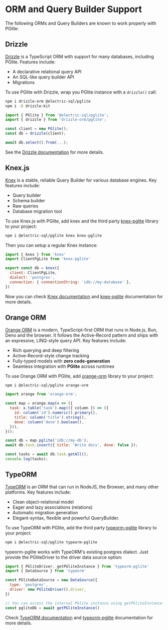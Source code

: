 # ORM and Query Builder Support

The following ORMs and Query Builders are known to work properly with
PGlite:

## Drizzle

[Drizzle](https://orm.drizzle.team) is a TypeScript ORM with support for many
databases, including PGlite. Features include:

- A declarative relational query API
- An SQL-like query builder API
- Migrations

To use PGlite with Drizzle, wrap you PGlite instance with a `drizzle()` call:

```sh
npm i drizzle-orm @electric-sql/pglite
npm i -D drizzle-kit
```

```ts
import { PGlite } from '@electric-sql/pglite';
import { drizzle } from 'drizzle-orm/pglite';

const client = new PGlite();
const db = drizzle(client);

await db.select().from(...);
```

See the [Drizzle documentation](https://orm.drizzle.team/docs/connect-pglite)
for more details.

## Knex.js

[Knex](https://knexjs.org/) is a stable, reliable Query Builder for various
database engines. Key features include:

- Query builder
- Schema builder
- Raw queries
- Database migration tool

To use Knex.js with PGlite, add knex and the third party [knex-pglite](https://github.com/czeidler/knex-pglite)
library to your project:

```bash
npm i @electric-sql/pglite knex knex-pglite
```

Then you can setup a regular Knex instance:

```javascript
import { knex } from 'knex'
import ClientPgLite from 'knex-pglite'

export const db = knex({
  client: ClientPgLite,
  dialect: 'postgres',
  connection: { connectionString: 'idb://my-database' },
})
```

Now you can check [Knex documentation](https://knexjs.org/guide/query-builder.html)
and [knex-pglite](https://github.com/czeidler/knex-pglite) documentation for
more details.

## Orange ORM

[Orange ORM](https://orange-orm.io) is a modern, TypeScript-first ORM that runs in Node.js, Bun, Deno and the browser. It follows the Active-Record pattern and ships with an expressive, LINQ-style query API. Key features include:

- Rich querying and deep filtering  
- Active-Record-style change tracking
- Fully-typed models with **zero code-generation**
- Seamless integration with **PGlite** across runtimes

To use Orange ORM with PGlite, add [orange-orm](https://github.com/alfateam/orange-orm)
library to your project:

```bash
npm i @electric-sql/pglite orange-orm
```

```javascript
import orange from 'orange-orm';

const map = orange.map(x => ({
  task: x.table('task').map(({ column }) => ({
    id: column('id').numeric().primary(),
    title: column('title').string(),
    done: column('done').boolean(),
  })),
}));

const db = map.pglite('idb://my-db');
await db.task.insert({ title: 'Write docs', done: false });

const tasks = await db.task.getAll();
console.log(tasks);
```

## TypeORM

[TypeORM](https://typeorm.io/) is an ORM that can run in NodeJS, the Browser, and many other platforms. Key features include:

- Clean object-relational model
- Eager and lazy associations (relations)
- Automatic migration generation
- Elegant-syntax, flexible and powerful QueryBuilder.

To use TypeORM with PGlite, add the third party [typeorm-pglite](https://www.npmjs.com/package/typeorm-pglite)
library to your project:

```bash
npm i @electric-sql/pglite typeorm-pglite
```

typeorm-pglite works with TypeORM's existing postgres dialect. Just provide the PGliteDriver to the driver data source option:

```javascript
import { PGliteDriver, getPGliteInstance } from 'typeorm-pglite'
import { DataSource } from 'typeorm'

const PGliteDataSource = new DataSource({
  type: 'postgres',
  driver: new PGliteDriver().driver,
})

// You can access the internal PGlite instance using getPGliteInstance function
const pgliteDb = await getPGliteInstance()
```

Check [TypeORM documentation](https://typeorm.io/data-source)
and [typeorm-pglite](https://github.com/muraliprajapati/typeorm-pglite) documentation for
more details.
